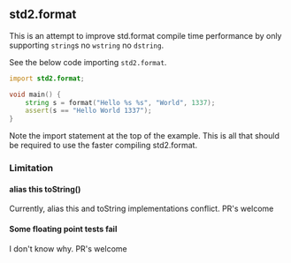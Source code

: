 ## std2.format

This is an attempt to improve std.format compile time performance by only
supporting `string`s no `wstring` no `dstring`.

See the below code importing `std2.format`.

```d
import std2.format;

void main() {
    string s = format("Hello %s %s", "World", 1337);
    assert(s == "Hello World 1337");
}

```

Note the import statement at the top of the example. 
This is all that should be required to use the faster compiling std2.format.

### Limitation

#### alias this toString()
Currently, alias this and toString implementations conflict. PR's welcome

#### Some floating point tests fail
I don't know why. PR's welcome

